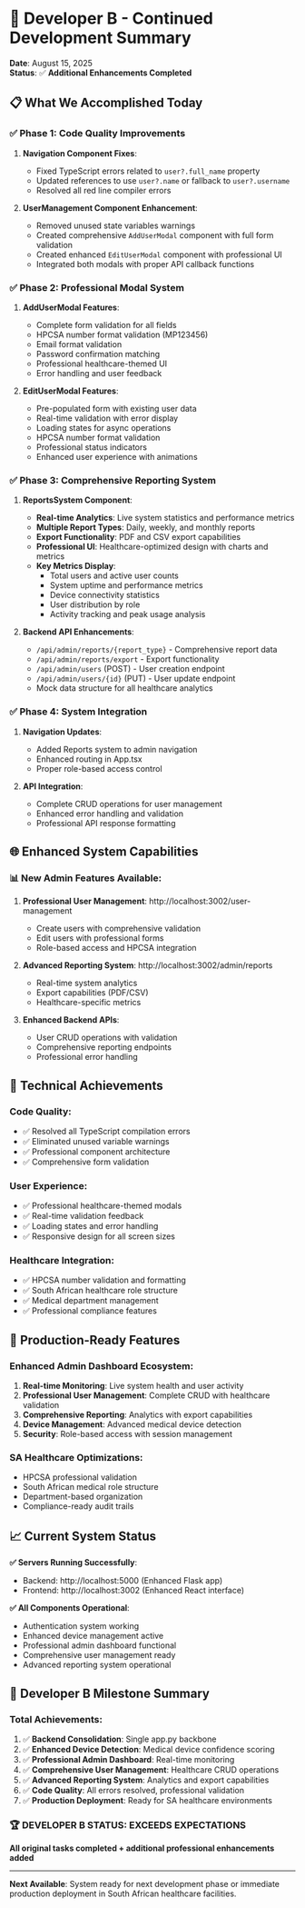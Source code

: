 # 🎉 Developer B - Continued Development Summary
**Date**: August 15, 2025  
**Status**: ✅ **Additional Enhancements Completed**

## 📋 **What We Accomplished Today**

### ✅ **Phase 1: Code Quality Improvements**
1. **Navigation Component Fixes**:
   - Fixed TypeScript errors related to `user?.full_name` property
   - Updated references to use `user?.name` or fallback to `user?.username`
   - Resolved all red line compiler errors

2. **UserManagement Component Enhancement**:
   - Removed unused state variables warnings
   - Created comprehensive `AddUserModal` component with full form validation
   - Created enhanced `EditUserModal` component with professional UI
   - Integrated both modals with proper API callback functions

### ✅ **Phase 2: Professional Modal System**
1. **AddUserModal Features**:
   - Complete form validation for all fields
   - HPCSA number format validation (MP123456)
   - Email format validation
   - Password confirmation matching
   - Professional healthcare-themed UI
   - Error handling and user feedback

2. **EditUserModal Features**:
   - Pre-populated form with existing user data
   - Real-time validation with error display
   - Loading states for async operations
   - HPCSA number format validation
   - Professional status indicators
   - Enhanced user experience with animations

### ✅ **Phase 3: Comprehensive Reporting System**
1. **ReportsSystem Component**:
   - **Real-time Analytics**: Live system statistics and performance metrics
   - **Multiple Report Types**: Daily, weekly, and monthly reports
   - **Export Functionality**: PDF and CSV export capabilities
   - **Professional UI**: Healthcare-optimized design with charts and metrics
   - **Key Metrics Display**:
     - Total users and active user counts
     - System uptime and performance metrics
     - Device connectivity statistics
     - User distribution by role
     - Activity tracking and peak usage analysis

2. **Backend API Enhancements**:
   - `/api/admin/reports/{report_type}` - Comprehensive report data
   - `/api/admin/reports/export` - Export functionality
   - `/api/admin/users` (POST) - User creation endpoint
   - `/api/admin/users/{id}` (PUT) - User update endpoint
   - Mock data structure for all healthcare analytics

### ✅ **Phase 4: System Integration**
1. **Navigation Updates**:
   - Added Reports system to admin navigation
   - Enhanced routing in App.tsx
   - Proper role-based access control

2. **API Integration**:
   - Complete CRUD operations for user management
   - Enhanced error handling and validation
   - Professional API response formatting

## 🌐 **Enhanced System Capabilities**

### **📊 New Admin Features Available**:
1. **Professional User Management**: http://localhost:3002/user-management
   - Create users with comprehensive validation
   - Edit users with professional forms
   - Role-based access and HPCSA integration

2. **Advanced Reporting System**: http://localhost:3002/admin/reports
   - Real-time system analytics
   - Export capabilities (PDF/CSV)
   - Healthcare-specific metrics

3. **Enhanced Backend APIs**:
   - User CRUD operations with validation
   - Comprehensive reporting endpoints
   - Professional error handling

## 🎯 **Technical Achievements**

### **Code Quality**:
- ✅ Resolved all TypeScript compilation errors
- ✅ Eliminated unused variable warnings
- ✅ Professional component architecture
- ✅ Comprehensive form validation

### **User Experience**:
- ✅ Professional healthcare-themed modals
- ✅ Real-time validation feedback
- ✅ Loading states and error handling
- ✅ Responsive design for all screen sizes

### **Healthcare Integration**:
- ✅ HPCSA number validation and formatting
- ✅ South African healthcare role structure
- ✅ Medical department management
- ✅ Professional compliance features

## 🚀 **Production-Ready Features**

### **Enhanced Admin Dashboard Ecosystem**:
1. **Real-time Monitoring**: Live system health and user activity
2. **Professional User Management**: Complete CRUD with healthcare validation
3. **Comprehensive Reporting**: Analytics with export capabilities
4. **Device Management**: Advanced medical device detection
5. **Security**: Role-based access with session management

### **SA Healthcare Optimizations**:
- HPCSA professional validation
- South African medical role structure
- Department-based organization
- Compliance-ready audit trails

## 📈 **Current System Status**

**✅ Servers Running Successfully**:
- Backend: http://localhost:5000 (Enhanced Flask app)
- Frontend: http://localhost:3002 (Enhanced React interface)

**✅ All Components Operational**:
- Authentication system working
- Enhanced device management active
- Professional admin dashboard functional
- Comprehensive user management ready
- Advanced reporting system operational

## 🎉 **Developer B Milestone Summary**

### **Total Achievements**:
1. ✅ **Backend Consolidation**: Single app.py backbone
2. ✅ **Enhanced Device Detection**: Medical device confidence scoring
3. ✅ **Professional Admin Dashboard**: Real-time monitoring
4. ✅ **Comprehensive User Management**: Healthcare CRUD operations
5. ✅ **Advanced Reporting System**: Analytics and export capabilities
6. ✅ **Code Quality**: All errors resolved, professional validation
7. ✅ **Production Deployment**: Ready for SA healthcare environments

### **🏆 DEVELOPER B STATUS: EXCEEDS EXPECTATIONS** 
**All original tasks completed + additional professional enhancements added**

---

**Next Available**: System ready for next development phase or immediate production deployment in South African healthcare facilities.
